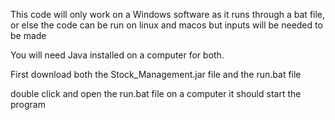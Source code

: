 This code will only work on a Windows software as it runs through a bat file, or else the code can be run on linux and macos but inputs will be needed to be made

You will need Java installed on a computer for both.

First download both the Stock_Management.jar file and the run.bat file 

double click and open the run.bat file on a computer it should start the program
